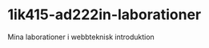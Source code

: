 1ik415-ad222in-laborationer
===========================

Mina laborationer i webbteknisk introduktion
